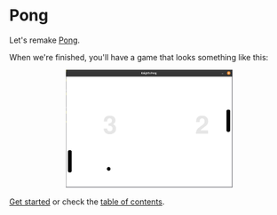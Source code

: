 # Pong

Let's remake [Pong](https://en.wikipedia.org/wiki/Pong).

When we're finished, you'll have a game that looks something like this:

<p align="center">
<img src="../images/pong_complete.png" width="300" "alt="pong">
</p>

[Get started](guide_001.md) or check the [table of contents](toc.md).
